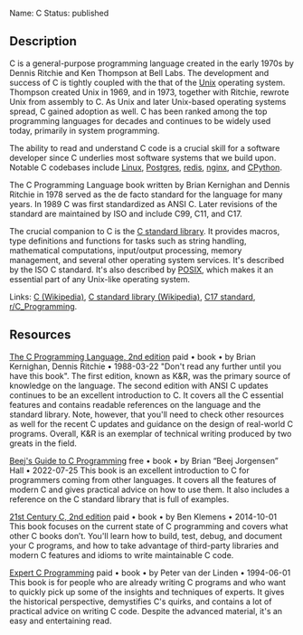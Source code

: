 Name: C
Status: published

## Description

C is a general-purpose programming language created in the early 1970s by Dennis Ritchie and Ken Thompson at Bell Labs. The development and success of C is tightly coupled with the that of the [Unix](https://en.wikipedia.org/wiki/Unix) operating system. Thompson created Unix in 1969, and in 1973, together with Ritchie, rewrote Unix from assembly to C. As Unix and later Unix-based operating systems spread, C gained adoption as well. C has been ranked among the top programming languages for decades and continues to be widely used today, primarily in system programming.

The ability to read and understand C code is a crucial skill for a software developer since C underlies most software systems that we build upon. Notable C codebases include [Linux](https://github.com/torvalds/linux), [Postgres](https://github.com/postgres/postgres), [redis](https://github.com/redis/redis), [nginx](https://github.com/nginx/nginx), and [CPython](https://github.com/python/cpython).

The C Programming Language book written by Brian Kernighan and Dennis Ritchie in 1978 served as the de facto standard for the language for many years. In 1989 C was first standardized as ANSI C. Later revisions of the standard are maintained by ISO and include C99, C11, and C17.

The crucial companion to C is the [C standard library](https://en.wikipedia.org/wiki/C_standard_library). It provides macros, type definitions and functions for tasks such as string handling, mathematical computations, input/output processing, memory management, and several other operating system services. It's described by the ISO C standard. It's also described by [POSIX](https://en.wikipedia.org/wiki/POSIX), which makes it an essential part of any Unix-like operating system.

Links: [C (Wikipedia)](https://en.wikipedia.org/wiki/C_(programming_language)), [C standard library (Wikipedia)](https://en.wikipedia.org/wiki/C_standard_library), [C17 standard](https://files.lhmouse.com/standards/ISO%20C%20N2176.pdf), [r/C_Programming](https://www.reddit.com/r/C_Programming/).

## Resources

[The C Programming Language, 2nd edition](https://www.amazon.com/Brian-W-Kernighan/dp/0131103628)
paid • book • by Brian Kernighan, Dennis Ritchie • 1988-03-22
"Don't read any further until you have this book". The first edition, known as K&R, was the primary source of knowledge on the language. The second edition with ANSI C updates continues to be an excellent introduction to C. It covers all the C essential features and contains readable references on the language and the standard library. Note, however, that you'll need to check other resources as well for the recent C updates and guidance on the design of real-world C programs. Overall, K&R is an exemplar of technical writing produced by two greats in the field.

[Beej's Guide to C Programming](https://beej.us/guide/bgc/)
free • book • by Brian “Beej Jorgensen” Hall • 2022-07-25
This book is an excellent introduction to C for programmers coming from other languages. It covers all the features of modern C and gives practical advice on how to use them. It also includes a reference on the C standard library that is full of examples.

[21st Century C, 2nd edition](https://www.oreilly.com/library/view/21st-century-c/9781491904428/)
paid • book • by Ben Klemens • 2014-10-01
This book focuses on the current state of C programming and covers what other C books don’t. You'll learn how to build, test, debug, and document your C programs, and how to take advantage of third-party libraries and modern C features and idioms to write maintainable C code.

[Expert C Programming](https://www.oreilly.com/library/view/expert-c-programming/0131774298/)
paid • book • by Peter van der Linden • 1994-06-01
This book is for people who are already writing C programs and who want to quickly pick up some of the insights and techniques of experts. It gives the historical perspective, demystifies C's quirks, and contains a lot of practical advice on writing C code. Despite the advanced material, it's an easy and entertaining read.
